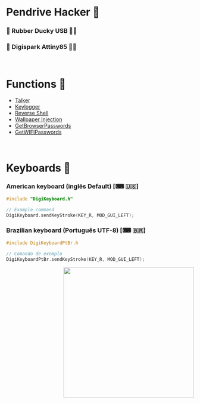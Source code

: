 # Pendrive Hacker 📌

### 💾 Rubber Ducky USB 🏴‍☠️
### 💾 Digispark Attiny85 🏴‍☠️

<br/>

# Functions 📌

* [Talker](/payloads/Talker)
* [Keylogger](/payloads/Keylogger)
* [Reverse Shell](payloads/ReverseShell)
* [Wallpaper Injection](payloads/WallpaperInjection)
* [GetBrowserPasswords](payloads/GetBrowserPasswords)
* [GetWIFIPasswords](payloads/GetWIFIPasswords)

<br/>

# Keyboards 📌

### American keyboard (inglês Default) [⌨ 🇺🇸]

```C
#include "DigiKeyboard.h"

// Example command
DigiKeyboard.sendKeyStroke(KEY_R, MOD_GUI_LEFT);
```

### Brazilian keyboard (Português UTF-8) [⌨ 🇧🇷]

```C
#include DigiKeyboardPtBr.h

// Comando de exemplo
DigiKeyboardPtBr.sendKeyStroke(KEY_R, MOD_GUI_LEFT);
```

<div width="100%" align="right" >
  <img width="350px" src="https://farm5.staticflickr.com/4675/39218636535_d43a6c4fb2_o_d.png">
</div>
